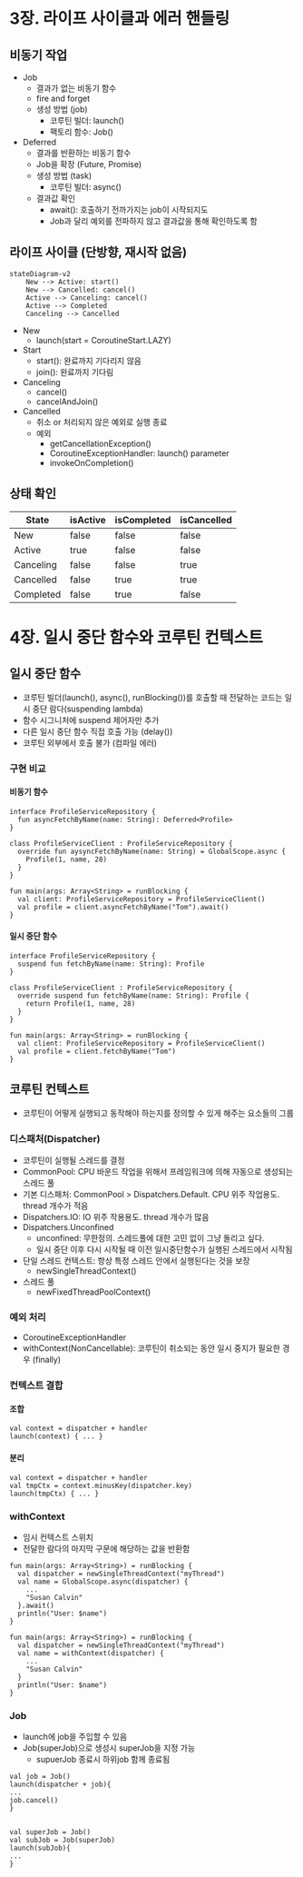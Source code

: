 # 3장. 라이프 사이클과 에러 핸들링
## 비동기 작업
- Job
  - 결과가 없는 비동기 함수
  - fire and forget
  - 생성 방법 (job)
    - 코루틴 빌더: launch()
    - 팩토리 함수: Job()
- Deferred
  - 결과를 반환하는 비동기 함수
  - Job을 확장 (Future, Promise)
  - 생성 방법 (task)
    - 코루틴 빌더: async()
  - 결과값 확인
    - await(): 호출하기 전까가지는 job이 시작되지도 
    - Job과 달리 예외를 전파하지 않고 결과값을 통해 확인하도록 함
## 라이프 사이클 (단방향, 재시작 없음)
```mermaid
stateDiagram-v2
    New --> Active: start()
    New --> Cancelled: cancel()
    Active --> Canceling: cancel()
    Active --> Completed
    Canceling --> Cancelled
```
- New
  - launch(start = CoroutineStart.LAZY)
- Start
  -  start(): 완료까지 기다리지 않음
  -  join(): 완료까지 기다림
- Canceling
  -  cancel()
  -  cancelAndJoin()
- Cancelled
  - 취소 or 처리되지 않은 예외로 실행 종료
  - 예외 
    - getCancellationException()
    - CoroutineExceptionHandler: launch() parameter
    - invokeOnCompletion()

## 상태 확인
|State|isActive|isCompleted|isCancelled|
|------|---|---|---|
|New|false|false|false|
|Active|true|false|false|
|Canceling|false|false|true|
|Cancelled|false|true|true|
|Completed|false|true|false|


# 4장. 일시 중단 함수와 코루틴 컨텍스트
## 일시 중단 함수
- 코루틴 빌더(launch(), async(), runBlocking())를 호출할 때 전달하는 코드는 일시 중단 람다(suspending lambda)
- 함수 시그니처에 suspend 제어자만 추가
- 다른 일시 중단 함수 직접 호출 가능 (delay())
- 코루틴 외부에서 호출 불가 (컴파일 에러)

### 구현 비교
#### 비동기 함수
```
interface ProfileServiceRepository {
  fun asyncFetchByName(name: String): Deferred<Profile>
}

class ProfileServiceClient : ProfileServiceRepository {
  override fun aysyncFetchByName(name: String) = GlobalScope.async {
    Profile(1, name, 28)
  }
}

fun main(args: Array<String> = runBlocking {
  val client: ProfileServiceRepository = ProfileServiceClient()
  val profile = client.asyncFetchByName("Tom").await()
}
```
#### 일시 중단 함수
```
interface ProfileServiceRepository {
  suspend fun fetchByName(name: String): Profile
}

class ProfileServiceClient : ProfileServiceRepository {
  override suspend fun fetchByName(name: String): Profile {
    return Profile(1, name, 28)
  }
}

fun main(args: Array<String> = runBlocking {
  val client: ProfileServiceRepository = ProfileServiceClient()
  val profile = client.fetchByName("Tom")
}
```

## 코루틴 컨텍스트
- 코루틴이 어떻게 실행되고 동작해야 하는지를 정의할 수 있게 해주는 요소들의 그룹

### 디스패처(Dispatcher)
- 코루틴이 실행될 스레드를 결정
- CommonPool: CPU 바운드 작업을 위해서 프레임워크에 의해 자동으로 생성되는 스레드 풀
- 기본 디스패처: CommonPool > Dispatchers.Default. CPU 위주 작업용도. thread 개수가 적음
- Dispatchers.IO: IO 위주 작용용도. thread 개수가 많음
- Dispatchers.Unconfined
  - unconfined: 무한정의. 스레드풀에 대한 고민 없이 그냥 돌리고 싶다.
  - 일시 중단 이후 다시 시작될 때 이전 일시중단함수가 실행된 스레드에서 시작됨
- 단일 스레드 컨텍스트: 항상 특정 스레드 안에서 실행된다는 것을 보장
  - newSingleThreadContext()
- 스레드 풀
  - newFixedThreadPoolContext()

### 예외 처리
- CoroutineExceptionHandler
- withContext(NonCancellable): 코루틴이 취소되는 동안 일시 중지가 필요한 경우 (finally)

### 컨텍스트 결합
#### 조합
```
val context = dispatcher + handler
launch(context) { ... }
```
#### 분리
```
val context = dispatcher + handler
val tmpCtx = context.minusKey(dispatcher.key)
launch(tmpCtx) { ... }
```

### withContext
- 임시 컨텍스트 스위치
- 전달한 람다의 마지막 구문에 해당하는 값을 반환함

```
fun main(args: Array<String>) = runBlocking {
  val dispatcher = newSingleThreadContext("myThread")
  val name = GlobalScope.async(dispatcher) {
    ...
    "Susan Calvin"
  }.await()
  println("User: $name")
}
```

```
fun main(args: Array<String>) = runBlocking {
  val dispatcher = newSingleThreadContext("myThread")
  val name = withContext(dispatcher) {
    ...
    "Susan Calvin"
  }
  println("User: $name")
}
```

### Job
- launch에 job을 주입할 수 있음
- Job(superJob)으로 생성시 superJob을 지정 가능
  - supuerJob 종료시 하위job 함께 종료됨

```
val job = Job()
launch(dispatcher + job){
...
job.cancel()
}


val superJob = Job()
val subJob = Job(superJob)
launch(subJob){
...
}

```
